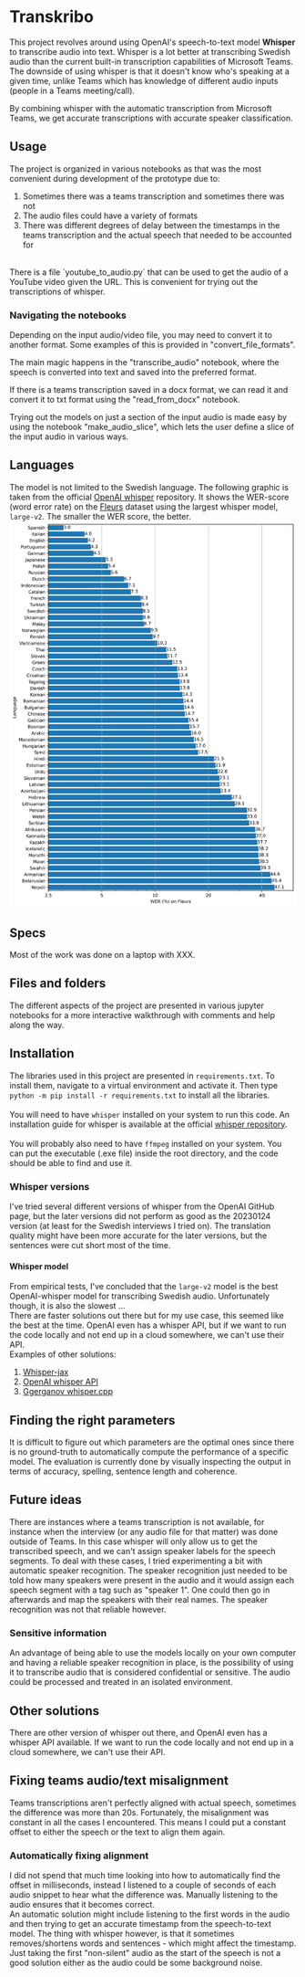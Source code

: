 
# Transkribo
This project revolves around using OpenAI's speech-to-text model **Whisper** to transcribe audio into text. Whisper is a lot better at transcribing Swedish audio than the current built-in transcription capabilities of Microsoft Teams. The downside of using whisper is that it doesn't know who's speaking at a given time, unlike Teams which has knowledge of different audio inputs (people in a Teams meeting/call). 

By combining whisper with the automatic transcription from Microsoft Teams, we get accurate transcriptions with accurate speaker classification. 


## Usage
The project is organized in various notebooks as that was the most convenient during development of the prototype due to:
1. Sometimes there was a teams transcription and sometimes there was not
2. The audio files could have a variety of formats
3. There was different degrees of delay between the timestamps in the teams transcription and the actual speech that needed to be accounted for
<br>
There is a file `youtube_to_audio.py` that can be used to get the audio of a YouTube video given the URL. This is convenient for trying out the transcriptions of whisper. 

### Navigating the notebooks
Depending on the input audio/video file, you may need to convert it to another format. Some examples of this is provided in "convert_file_formats".

The main magic happens in the "transcribe_audio" notebook, where the speech is converted into text and saved into the preferred format. 

If there is a teams transcription saved in a docx format, we can read it and convert it to txt format using the "read_from_docx" notebook.

Trying out the models on just a section of the input audio is made easy by using the notebook "make_audio_slice", which lets the user define a slice of the input audio in various ways.


## Languages
The model is not limited to the Swedish language. The following graphic is taken from the official [OpenAI whisper](https://github.com/openai/whisper) repository. It shows the WER-score (word error rate) on the [Fleurs](https://huggingface.co/datasets/google/fleurs) dataset using the largest whisper model, `large-v2`. The smaller the WER score, the better.
<img src="Images/openai-whisper-language-breakdown.svg">


## Specs
Most of the work was done on a laptop with XXX.


## Files and folders
The different aspects of the project are presented in various jupyter notebooks for a more interactive walkthrough with comments and help along the way.




## Installation
The libraries used in this project are presented in `requirements.txt`. To install them, navigate to a virtual environment and activate it. Then type `python -m pip install -r requirements.txt` to install all the libraries. 
<br><br>
You will need to have `whisper` installed on your system to run this code. An installation guide for whisper is available at the official [whisper repository](https://github.com/openai/whisper).
<br><br>
You will probably also need to have `ffmpeg` installed on your system. You can put the executable (.exe file) inside the root directory, and the code should be able to find and use it. 





### Whisper versions
I've tried several different versions of whisper from the OpenAI GitHub page, but the later versions did not perform as good as the 20230124 version (at least for the Swedish interviews I tried on). The translation quality might have been more accurate for the later versions, but the sentences were cut short most of the time. 

#### Whisper model
From empirical tests, I've concluded that the `large-v2` model is the best OpenAI-whisper model for transcribing Swedish audio. Unfortunately though, it is also the slowest ... 
<br>
There are faster solutions out there but for my use case, this seemed like the best at the time. OpenAI even has a whisper API, but if we want to run the code locally and not end up in a cloud somewhere, we can't use their API.
<br>
Examples of other solutions:
1. [Whisper-jax](https://github.com/sanchit-gandhi/whisper-jax)
2. [OpenAI whisper API](https://platform.openai.com/docs/models/whisper)
3. [Ggerganov whisper.cpp](https://github.com/ggerganov/whisper.cpp)


## Finding the right parameters
It is difficult to figure out which parameters are the optimal ones since there is no ground-truth to automatically compute the performance of a specific model. The evaluation is currently done by visually inspecting the output in terms of accuracy, spelling, sentence length and coherence.


## Future ideas
There are instances where a teams transcription is not available, for instance when the interview (or any audio file for that matter) was done outside of Teams. In this case whisper will only allow us to get the transcribed speech, and we can't assign speaker labels for the speech segments. To deal with these cases, I tried experimenting a bit with automatic speaker recognition. The speaker recognition just needed to be told how many speakers were present in the audio and it would assign each speech segment with a tag such as "speaker 1". One could then go in afterwards and map the speakers with their real names. The speaker recognition was not that reliable however.

### Sensitive information
An advantage of being able to use the models locally on your own computer and having a reliable speaker recognition in place, is the possibility of using it to transcribe audio that is considered confidential or sensitive. The audio could be processed and treated in an isolated environment. 


## Other solutions
There are other version of whisper out there, and OpenAI even has a whisper API available. If we want to run the code locally and not end up in a cloud somewhere, we can't use their API.


## Fixing teams audio/text misalignment
Teams transcriptions aren't perfectly aligned with actual speech, sometimes the difference was more than 20s. Fortunately, the misalignment was constant in all the cases I encountered. This means I could put a constant offset to either the speech or the text to align them again. 

### Automatically fixing alignment
I did not spend that much time looking into how to automatically find the offset in milliseconds, instead I listened to a couple of seconds of each audio snippet to hear what the difference was. Manually listening to the audio ensures that it becomes correct.
<br>
An automatic solution might include listening to the first words in the audio and then trying to get an accurate timestamp from the speech-to-text model. The thing with whisper however, is that it sometimes removes/shortens words and sentences - which might affect the timestamp. 
<br>
Just taking the first "non-silent" audio as the start of the speech is not a good solution either as the audio could be some background noise.
